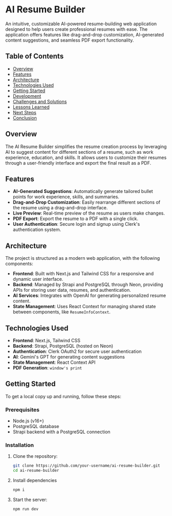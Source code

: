 # AI Resume Builder

An intuitive, customizable AI-powered resume-building web application designed to help users create professional resumes with ease. The application offers features like drag-and-drop customization, AI-generated content suggestions, and seamless PDF export functionality.

## Table of Contents

- [Overview](#overview)
- [Features](#features)
- [Architecture](#architecture)
- [Technologies Used](#technologies-used)
- [Getting Started](#getting-started)
- [Development](#development)
- [Challenges and Solutions](#challenges-and-solutions)
- [Lessons Learned](#lessons-learned)
- [Next Steps](#next-steps)
- [Conclusion](#conclusion)

## Overview

The AI Resume Builder simplifies the resume creation process by leveraging AI to suggest content for different sections of a resume, such as work experience, education, and skills. It allows users to customize their resumes through a user-friendly interface and export the final result as a PDF.

## Features

- **AI-Generated Suggestions**: Automatically generate tailored bullet points for work experience, skills, and summaries.
- **Drag-and-Drop Customization**: Easily rearrange different sections of the resume using a drag-and-drop interface.
- **Live Preview**: Real-time preview of the resume as users make changes.
- **PDF Export**: Export the resume to a PDF with a single click.
- **User Authentication**: Secure login and signup using Clerk's authentication system.

## Architecture

The project is structured as a modern web application, with the following components:

- **Frontend**: Built with Next.js and Tailwind CSS for a responsive and dynamic user interface.
- **Backend**: Managed by Strapi and PostgreSQL through Neon, providing APIs for storing user data, resumes, and authentication.
- **AI Services**: Integrates with OpenAI for generating personalized resume content.
- **State Management**: Uses React Context for managing shared state between components, like `ResumeInfoContext`.

## Technologies Used

- **Frontend**: Next.js, Tailwind CSS
- **Backend**: Strapi, PostgreSQL (hosted on Neon)
- **Authentication**: Clerk OAuth2 for secure user authentication
- **AI**: Gemini's GPT for generating content suggestions
- **State Management**: React Context API
- **PDF Generation**: ``window's print``

## Getting Started

To get a local copy up and running, follow these steps:

### Prerequisites

- Node.js (v16+)
- PostgreSQL database
- Strapi backend with a PostgreSQL connection

### Installation

1. Clone the repository:
   ```bash
   git clone https://github.com/your-username/ai-resume-builder.git
   cd ai-resume-builder

2. Install dependencies
   ```bash
   npm i
   
4. Start the server:
   ```bash
   npm run dev

